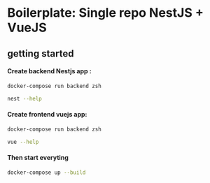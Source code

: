# Boilerplate: Single repo NestJS + VueJS

## getting started

#### Create backend Nestjs app :
```bash
docker-compose run backend zsh
```
```bash
nest --help
```
#### Create frontend vuejs app:

```bash
docker-compose run backend zsh
```
```bash
vue --help
```

#### Then start everyting
```bash
docker-compose up --build
```
